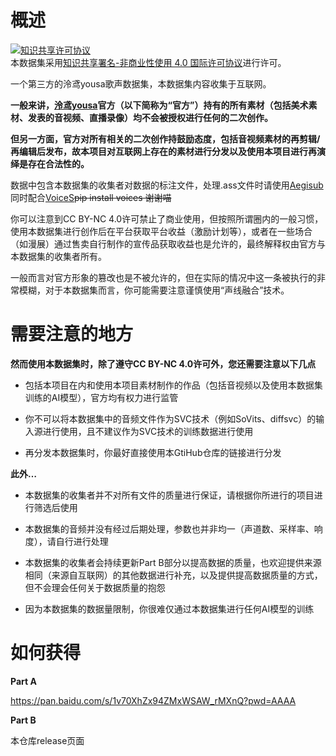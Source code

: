 # 概述
<a rel="license" href="http://creativecommons.org/licenses/by-nc/4.0/"><img alt="知识共享许可协议" style="border-width:0" src="https://i.creativecommons.org/l/by-nc/4.0/88x31.png" /></a><br />本数据集采用<a rel="license" href="http://creativecommons.org/licenses/by-nc/4.0/">知识共享署名-非商业性使用 4.0 国际许可协议</a>进行许可。

一个第三方的泠鸢yousa歌声数据集，本数据集内容收集于互联网。

**一般来讲，[泠鸢yousa][3]官方（以下简称为“官方”）持有的所有素材（包括美术素材、发表的音视频、直播录像）均不会被授权进行任何的二次创作。**

**但另一方面，官方对所有相关的二次创作持鼓励态度，包括音视频素材的再剪辑/再编辑后发布，故本项目对互联网上存在的素材进行分发以及使用本项目进行再演绎是存在合法性的。**

数据中包含本数据集的收集者对数据的标注文件，处理.ass文件时请使用[Aegisub][1]同时配合[VoiceS][2]~~pip install voices 谢谢喵~~

你可以注意到CC BY-NC 4.0许可禁止了商业使用，但按照所谓圈内的一般习惯，使用本数据集进行创作后在平台获取平台收益（激励计划等），或者在一些场合（如漫展）通过售卖自行制作的宣传品获取收益也是允许的，最终解释权由官方与本数据集的收集者所有。

一般而言对官方形象的篡改也是不被允许的，但在实际的情况中这一条被执行的非常模糊，对于本数据集而言，你可能需要注意谨慎使用“声线融合”技术。


# 需要注意的地方

**然而使用本数据集时，除了遵守CC BY-NC 4.0许可外，您还需要注意以下几点**

 - 包括本项目在内和使用本项目素材制作的作品（包括音视频以及使用本数据集训练的AI模型），官方均有权力进行监管
 
 - 你不可以将本数据集中的音频文件作为SVC技术（例如SoVits、diffsvc）的输入源进行使用，且不建议作为SVC技术的训练数据进行使用
 
 - 再分发本数据集时，你最好直接使用本GtiHub仓库的链接进行分发
 
**此外…**

 - 本数据集的收集者并不对所有文件的质量进行保证，请根据你所进行的项目进行筛选后使用
 
 - 本数据集的音频并没有经过后期处理，参数也并非均一（声道数、采样率、响度），请自行进行处理
 
 - 本数据集的收集者会持续更新Part B部分以提高数据的质量，也欢迎提供来源相同（来源自互联网）的其他数据进行补充，以及提供提高数据质量的方式，但不会理会任何关于数据质量的抱怨
 
 - 因为本数据集的数据量限制，你很难仅通过本数据集进行任何AI模型的训练
 

 # 如何获得
 
 **Part A**
 
 https://pan.baidu.com/s/1v70XhZx94ZMxWSAW_rMXnQ?pwd=AAAA
 
 **Part B**
 
 本仓库release页面
 
 [1]: https://github.com/Aegisub/Aegisub
 [2]: https://github.com/Well2333/VoiceS
 [3]: https://space.bilibili.com/282994
